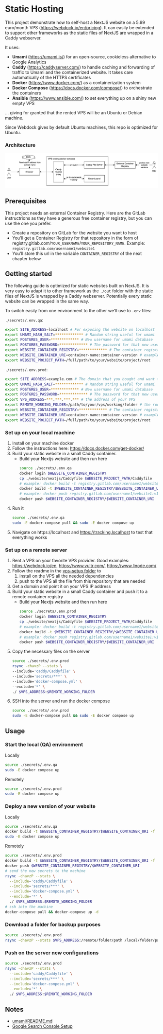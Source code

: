 # Static Hosting

This project demonstrate how to self-host a NextJS website on a 5.99 euro/month VPS (https://webdock.io/en/pricing). It can easily be extended to support other frameworks as the static files of NextJS are wrapped in a Caddy webserver.

It uses:
- **Umami** (https://umami.is/) for an open-source, cookieless alternative to Google Analytics
- **Caddy** (https://caddyserver.com/) to handle caching and forwarding of traffic to Umami and the containerized website. It takes care automatically of the HTTPS certificates
- **Docker** (https://www.docker.com/) as a containerization system
- **Docker Compose** (https://docs.docker.com/compose/) to orchestrate the containers
- **Ansible** (https://www.ansible.com/) to set everything up on a shiny new empty VPS

... giving for granted that the rented VPS will be an Ubuntu or Debian machine.

Since Webdock gives by default Ubuntu machines, this repo is optimized for Ubuntu.

### Architecture

![architecture](./readme-assets/schemas/architecture.png)

## Prerequisites

This project needs an external Container Registry. Here are the GitLab instructrions as they have a generous free container registry, but you can use the one you prefer.
- Create a repository on GitLab for the website you want to host
- You'll get a Container Registry for that repository in the form of registry.gitlab.com/`YOUR_USERNAME`/`YOUR_REPOSITORY_NAME`. Example: `registry.gitlab.com/username1/website1`
- You'll store this url in the variable `CONTAINER_REGISTRY` of the next chapter below

## Getting started

The following guide is optimized for static websites built on NextJS. It is very easy to adapt it to other framework as the `./out` folder with the static files of NextJS is wrapped by a Caddy webserver. Potentially every static website can be wrapped in the same way.

To switch easily from one environment to the other we'll use to `.env` files:

`./secrets/.env.qa`:

```bash
export SITE_ADDRESS=localhost # For exposing the website on localhost
export UMAMI_HASH_SALT=************* # Random string useful for umami
export POSTGRES_USER=************* # New username for umami database
export POSTGRES_PASSWORD=************* # The password for that new user
export WEBSITE_CONTAINER_REGISTRY=************* # The container registry url as explained in the previous chapter
export WEBSITE_CONTAINER_URI=container-name:container-version # example: john/website:latest
export WEBSITE_PROJECT_PATH=/full/path/to/your/website/project/root
```

`./secrets/.env.prod`:

```bash
export SITE_ADDRESS=example.com # The domain that you bought and want to configure
export UMAMI_HASH_SALT=************* # Random string useful for umami
export POSTGRES_USER=************* # New username for umami database
export POSTGRES_PASSWORD=************* # The password for that new user
export VPS_ADDRESS=***.***.***.*** # the address of your VPS
export REMOTE_WORKING_FOLDER=/path/to/your/vps/working/folder # the root working folder on your VPS
export WEBSITE_CONTAINER_REGISTRY=************* # The container registry url as explained in the previous chapter
export WEBSITE_CONTAINER_URI=container-name:container-version # example: john/website:latest
export WEBSITE_PROJECT_PATH=/full/path/to/your/website/project/root
```

### Set up on your local machine

1. Install on your machine docker
  1. Follow the instructions here: https://docs.docker.com/get-docker/
2. Build your static website in a small Caddy container. 
    - Build your Nextjs website and then run here
        ```bash
        source ./secrets/.env.qa
        docker login $WEBSITE_CONTAINER_REGISTRY
        cp ./website/nextjs/Caddyfile $WEBSITE_PROJECT_PATH/Caddyfile
        # example: docker build -t registry.gitlab.com/username1/website1/website:v1.0.0 -f ./website/nextjs/Dockerfile /Users/john/website1
        docker build -t $WEBSITE_CONTAINER_REGISTRY/$WEBSITE_CONTAINER_URI -f ./website/nextjs/Dockerfile $WEBSITE_PROJECT_PATH
        # example: docker push registry.gitlab.com/username1/website1:v1.0.0
        docker push $WEBSITE_CONTAINER_REGISTRY/$WEBSITE_CONTAINER_URI 
        ```
3. Run it
    ```bash
    source ./secrets/.env.qa
    sudo -E docker-compose pull && sudo -E docker compose up
    ```
4. Navigate on https://localhost and https://tracking.localhost to test that everything works

### Set up on a remote server

1. Rent a VPS on your favorite VPS provider. Good examples: https://webdock.io/en, https://www.vultr.com/, https://www.linode.com/
2. Follow the readme in the [vps-setup folder](../vps-setup/README.md) to 
    1. install on the VPS all the needed dependencies
    2. push to the VPS all the file from this repository that are needed
3. Get a domain and point it on your VPS IP address
4. Build your static website in a small Caddy container and push it to a remote container registry
    - Build your Nextjs website and then run here
        ```bash
        source ./secrets/.env.prod
        docker login $WEBSITE_CONTAINER_REGISTRY
        cp ./website/nextjs/Caddyfile $WEBSITE_PROJECT_PATH/Caddyfile
        # example: docker build -t registry.gitlab.com/username1/website1/website:v1.0.0 -f ./website/nextjs/Dockerfile /Users/john/website1
        docker build -t $WEBSITE_CONTAINER_REGISTRY/$WEBSITE_CONTAINER_URI -f ./website/nextjs/Dockerfile $WEBSITE_PROJECT_PATH
        # example: docker push registry.gitlab.com/username1/website1:v1.0.0
        docker push $WEBSITE_CONTAINER_REGISTRY/$WEBSITE_CONTAINER_URI 
        ```
5. Copy the necessary files on the server
    ```bash
    source ./secrets/.env.prod
    rsync -chavzP --stats \
    --include='caddy/Caddyfile' \
    --include='secrets/***' \
    --include='docker-compose.yml' \
    --exclude='*' \
    ./ $VPS_ADDRESS:$REMOTE_WORKING_FOLDER
    ```
5. SSH into the server and run the docker compose
    ```bash
    source ./secrets/.env.prod
    sudo -E docker-compose pull && sudo -E docker compose up
    ```

## Usage

### Start the local (QA) environment

Locally

```bash
source ./secrets/.env.qa
sudo -E docker compose up
```

Remotely

```bash
source ./secrets/.env.prod
sudo -E docker compose up
```

### Deploy a new version of your website

Locally

```bash
source ./secrets/.env.qa
docker build -t $WEBSITE_CONTAINER_REGISTRY/$WEBSITE_CONTAINER_URI -f ./website/nextjs/Dockerfile $WEBSITE_PROJECT_PATH
sudo -E docker compose up
```

Remotely

```bash
source ./secrets/.env.prod
docker build -t $WEBSITE_CONTAINER_REGISTRY/$WEBSITE_CONTAINER_URI -f ./website/nextjs/Dockerfile $WEBSITE_PROJECT_PATH
docker push $WEBSITE_CONTAINER_REGISTRY/$WEBSITE_CONTAINER_URI 
# send the new secrets to the machine
rsync -chavzP --stats \
  --include='caddy/Caddyfile' \
  --include='secrets/***' \
  --include='docker-compose.yml' \
  --exclude='*' \
  ./ $VPS_ADDRESS:$REMOTE_WORKING_FOLDER
# ssh into the machine
docker-compose pull && docker-compose up -d
```

### Download a folder for backup purposes

```bash
source ./secrets/.env.prod
rsync -chavzP --stats $VPS_ADDRESS:/remote/folder/path /local/folder/path
```

### Push on the server new configurations

```bash
source ./secrets/.env.prod
rsync -chavzP --stats \
  --include='caddy/Caddyfile' \
  --include='secrets/***' \
  --include='docker-compose.yml' \
  --exclude='*' \
  ./ $VPS_ADDRESS:$REMOTE_WORKING_FOLDER
```

## Notes

- [umami/README.md](umami/README.md)
- [Google Search Console Setup](./readme-assets/google-search-console.md)
